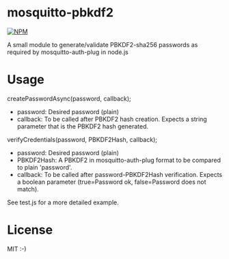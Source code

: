 mosquitto-pbkdf2
================
[![NPM](https://nodei.co/npm/mosquitto-pbkdf2.png?downloads=true&downloadRank=true&stars=true)](https://nodei.co/npm/mosquitto-pbkdf2/)

A small module to generate/validate PBKDF2-sha256 passwords as required by mosquitto-auth-plug in node.js 

Usage
=====


createPasswordAsync(password, callback);

- password: Desired password (plain)
- callback: To be called after PBKDF2 hash creation. Expects a string parameter that is the PBKDF2 hash generated.



verifyCredentials(password, PBKDF2Hash, callback);

- password: Desired password (plain)
- PBKDF2Hash: A PBKDF2 in mosquitto-auth-plug format to be compared to plain 'password'.
- callback: To be called after password-PBKDF2Hash verification. Expects a boolean parameter (true=Password ok, false=Password does not match).



See test.js for a more detailed example.

License
=======

MIT :-)
